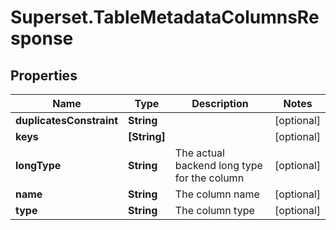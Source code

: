 # Superset.TableMetadataColumnsResponse

## Properties
Name | Type | Description | Notes
------------ | ------------- | ------------- | -------------
**duplicatesConstraint** | **String** |  | [optional] 
**keys** | **[String]** |  | [optional] 
**longType** | **String** | The actual backend long type for the column | [optional] 
**name** | **String** | The column name | [optional] 
**type** | **String** | The column type | [optional] 
